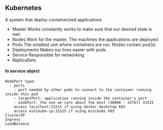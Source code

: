 ## Kubernetes
A system that deploy containerized applications

- Master
    Works constantly works to make sure that our desired state is met
- Nodes
    Work for the master. The machines the applications are deployed
- Pods
    The smallest unit where containers are run. Nodes contain pod(s)
- Deployments
    Makes our lives easier with pods
- Service
    Responsible for networking
- ReplicaSets

#### In service object
    NodePort type:
      - ports
        - port needed by other pods to connect to the container running inside this pod
        - targetPort: application running inside the container's port
        - nodePort: the one we care about the most (30000 - 32767) 31515
        access localhost:31515 if using docker deskstop k83
        access minikube-ip:31515 if using minikube k83
    ClusterIP
    Ingress
    LoadBalance